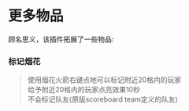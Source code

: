 # 更多物品  
顾名思义，该插件拓展了一些物品:  
### 标记烟花
> 使用烟花火箭右键点地可以标记附近20格内的玩家  
> 给予附近20格内的玩家点亮效果10秒  
> 不会标记队友(原版scoreboard team定义的队友)